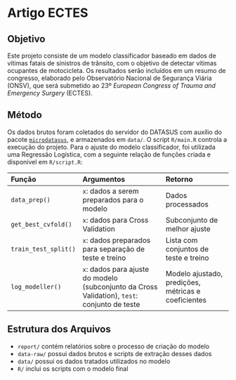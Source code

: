 # Artigo ECTES

## Objetivo

Este projeto consiste de um modelo classificador baseado em dados de vítimas fatais de sinistros de trânsito, com o objetivo de detectar vítimas ocupantes de motocicleta. Os resultados serão incluídos em um resumo de congresso, elaborado pelo Observatório Nacional de Segurança Viária (ONSV), que será submetido ao 23º *European Congress of Trauma and Emergency Surgery* (ECTES).

## Método

Os dados brutos foram coletados do servidor do DATASUS com auxílio do pacote [`microdatasus`](https://github.com/rfsaldanha/microdatasus), e armazenados em `data/`. O script `R/main.R` controla a execução do projeto. Para o ajuste do modelo classificador, foi utilizada uma Regressão Logística, com a seguinte relação de funções criada e disponível em `R/script.R`:

|Função|Argumentos|Retorno|
|:---|:---|:---|
|`data_prep()`|`x`: dados a serem preparados para o modelo|Dados processados|
|`get_best_cvfold()`|`x`: dados para Cross Validation|Subconjunto de melhor ajuste|
|`train_test_split()`|`x`: dados preparados para separação de teste e treino|Lista com conjuntos de teste e treino|
|`log_modeller()`|`x`: dados para ajuste do modelo (subconjunto da Cross Validation), `test`: conjunto de teste|Modelo ajustado, predições, métricas e coeficientes|

## Estrutura dos Arquivos

-   `report/` contém relatórios sobre o processo de criação do modelo
-   `data-raw/` possui dados brutos e scripts de extração desses dados
-   `data/` possui os dados tratados utilizados no modelo
-   `R/` inclui os scripts com o modelo final
